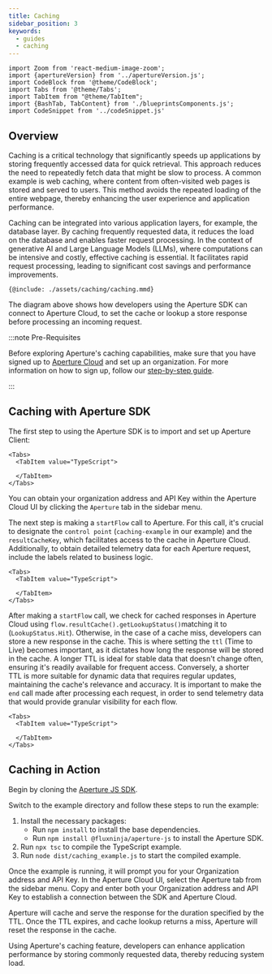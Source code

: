```yaml
---
title: Caching
sidebar_position: 3
keywords:
  - guides
  - caching
---
```


```mdx-code-block
import Zoom from 'react-medium-image-zoom';
import {apertureVersion} from '../apertureVersion.js';
import CodeBlock from '@theme/CodeBlock';
import Tabs from '@theme/Tabs';
import TabItem from "@theme/TabItem";
import {BashTab, TabContent} from './blueprintsComponents.js';
import CodeSnippet from '../codeSnippet.js'

```

## Overview

Caching is a critical technology that significantly speeds up applications by
storing frequently accessed data for quick retrieval. This approach reduces the
need to repeatedly fetch data that might be slow to process. A common example is
web caching, where content from often-visited web pages is stored and served to
users. This method avoids the repeated loading of the entire webpage, thereby
enhancing the user experience and application performance.

Caching can be integrated into various application layers, for example, the
database layer. By caching frequently requested data, it reduces the load on the
database and enables faster request processing. In the context of generative AI
and Large Language Models (LLMs), where computations can be intensive and
costly, effective caching is essential. It facilitates rapid request processing,
leading to significant cost savings and performance improvements.

<Zoom>

```mermaid
{@include: ./assets/caching/caching.mmd}
```

The diagram above shows how developers using the Aperture SDK can connect to
Aperture Cloud, to set the cache or lookup a store response before processing an
incoming request.

</Zoom>

:::note Pre-Requisites

Before exploring Aperture's caching capabilities, make sure that you have signed
up to [Aperture Cloud](https://app.fluxninja.com/sign-up) and set up an
organization. For more information on how to sign up, follow our
[step-by-step guide](/reference/cloud-ui/sign-up.md).

:::

## Caching with Aperture SDK

The first step to using the Aperture SDK is to import and set up Aperture
Client:

```mdx-code-block
<Tabs>
  <TabItem value="TypeScript">
```

<CodeSnippet lang="ts" snippetName="clientConstructor" />

```mdx-code-block
  </TabItem>
</Tabs>
```

You can obtain your organization address and API Key within the Aperture Cloud
UI by clicking the `Aperture` tab in the sidebar menu.

The next step is making a `startFlow` call to Aperture. For this call, it's
crucial to designate the `control point` (`caching-example` in our example) and
the `resultCacheKey`, which facilitates access to the cache in Aperture Cloud.
Additionally, to obtain detailed telemetry data for each Aperture request,
include the labels related to business logic.

```mdx-code-block
<Tabs>
  <TabItem value="TypeScript">
```

<CodeSnippet lang="ts" snippetName="CStartFlow" />

```mdx-code-block
  </TabItem>
</Tabs>
```

After making a `startFlow` call, we check for cached responses in Aperture Cloud
using `flow.resultCache().getLookupStatus()`matching it to (`LookupStatus.Hit`).
Otherwise, in the case of a cache miss, developers can store a new response in
the cache. This is where setting the `ttl` (Time to Live) becomes important, as
it dictates how long the response will be stored in the cache. A longer TTL is
ideal for stable data that doesn't change often, ensuring it's readily available
for frequent access. Conversely, a shorter TTL is more suitable for dynamic data
that requires regular updates, maintaining the cache's relevance and accuracy.
It is important to make the `end` call made after processing each request, in
order to send telemetry data that would provide granular visibility for each
flow.

```mdx-code-block
<Tabs>
  <TabItem value="TypeScript">
```

<CodeSnippet lang="ts" snippetName="CacheLookup" />

```mdx-code-block
  </TabItem>
</Tabs>
```

## Caching in Action

Begin by cloning the
[Aperture JS SDK](https://github.com/fluxninja/aperture-js).

Switch to the example directory and follow these steps to run the example:

1. Install the necessary packages:
   - Run `npm install` to install the base dependencies.
   - Run `npm install @fluxninja/aperture-js` to install the Aperture SDK.
2. Run `npx tsc` to compile the TypeScript example.
3. Run `node dist/caching_example.js` to start the compiled example.

Once the example is running, it will prompt you for your Organization address
and API Key. In the Aperture Cloud UI, select the Aperture tab from the sidebar
menu. Copy and enter both your Organization address and API Key to establish a
connection between the SDK and Aperture Cloud.

Aperture will cache and serve the response for the duration specified by the
TTL. Once the TTL expires, and cache lookup returns a miss, Aperture will reset
the response in the cache.

Using Aperture's caching feature, developers can enhance application performance
by storing commonly requested data, thereby reducing system load.
